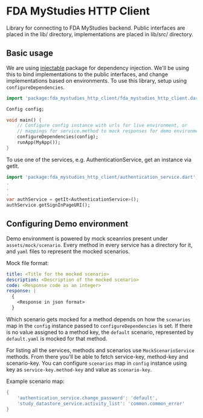# FDA MyStudies HTTP Client

Library for connecting to FDA MyStudies backend. Public interfaces are placed
in the lib/ directory, implementations are placed in lib/src/ directory.

## Basic usage

We are using [injectable](https://pub.dev/packages/injectable) package for
dependency injection. We'll be using this to bind implementations to the
public interfaces, and change implementations based on environments. To
use this library, setup using `configureDependencies`.

```dart
import 'package:fda_mystudies_http_client/fda_mystudies_http_client.dart';

Config config;

void main() {
    // Configure config instance with urls for live environment, or
    // mappings for service.method to mock responses for demo environment.
    configureDependencies(config);
    runApp(MyApp());
}
```

To use one of the services, e.g. AuthenticationService, get an instance
via getIt.

```dart
import 'package:fda_mystudies_http_client/authentication_service.dart';
.
.
.
var authService = getIt<AuthenticationService>();
authService.getSignInPageURI();
```

## Configuring Demo environment

Demo environment is powered by mock sceanrios present under `assets/mock/scenario`.
Every method in every service has a directory for it, and `yaml` files to
represent the mocked scenarios.

Mock file format:

```yaml
title: <Title for the mocked scenario>
description: <Description of the mocked scenario>
code: <Response code as an integer>
response: |
  {
    <Response in json format>
  }
```

Which scenario gets mocked for a method depends on how the `scenarios` map in
the `config` instance passed to `configureDependencies` is set. If there is
no value assigned to a method key, the `default` scenario, represented by
`default.yaml` is mocked for that method.

For listing all the services, methods and scenarios use `MockScenarioService`
methods. From there you'll be able to fetch service-key, method-key and
scenario-key. You can configure `scenarios` map in `config` instance using
key as `service-key.method-key` and value as `scenario-key`.

Example scenario map:

```dart
{
    'authentication_service.change_password': 'default',
    'study_datastore_service.activity_list': 'common.common_error'
}
```
